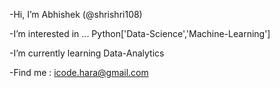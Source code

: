 -Hi, I’m Abhishek (@shrishri108)

-I’m interested in ... Python['Data-Science','Machine-Learning']

-I’m currently learning Data-Analytics

-Find me : icode.hara@gmail.com

<!---
shrishri108/shrishri108 is a ✨ special ✨ repository because its `README.md` (this file) appears on your GitHub profile.
You can click the Preview link to take a look at your changes.
--->
